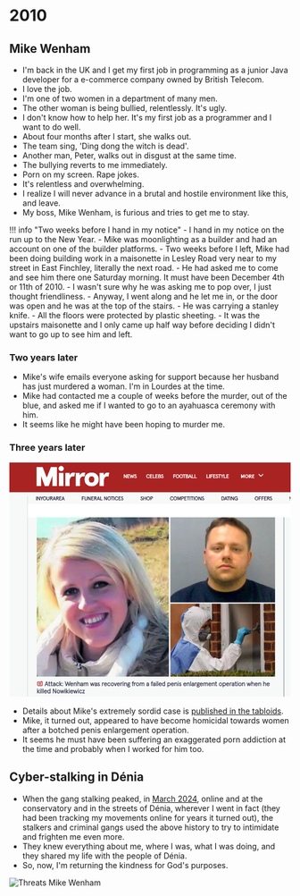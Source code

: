# 2010

## Mike Wenham

- I'm back in the UK and I get my first job in programming as a junior Java developer for a e-commerce company owned by British Telecom.
- I love the job.
- I'm one of two women in a department of many men.
- The other woman is being bullied, relentlessly. It's ugly.
- I don't know how to help her. It's my first job as a programmer and I want to do well.
- About four months after I start, she walks out.
- The team sing, 'Ding dong the witch is dead'.
- Another man, Peter, walks out in disgust at the same time.
- The bullying reverts to me immediately.
- Porn on my screen. Rape jokes.
- It's relentless and overwhelming.
- I realize I will never advance in a brutal and hostile environment like this, and leave.
- My boss, Mike Wenham, is furious and tries to get me to stay.

!!! info "Two weeks before I hand in my notice"
    - I hand in my notice on the run up to the New Year.
    - Mike was moonlighting as a builder and had an account on one of the builder platforms.
    - Two weeks before I left, Mike had been doing building work in a maisonette in Lesley Road very near to my street in East Finchley, literally the next road.
    - He had asked me to come and see him there one Saturday morning. It must have been December 4th or 11th of 2010.
    - I wasn't sure why he was asking me to pop over, I just thought friendliness.
    - Anyway, I went along and he let me in, or the door was open and he was at the top of the stairs. 
    - He was carrying a stanley knife.
    - All the floors were protected by plastic sheeting.
    - It was the upstairs maisonette and I only came up half way before deciding I didn't want to go up to see him and left.

### Two years later

- Mike's wife emails everyone asking for support because her husband has just murdered a woman. I'm in Lourdes at the time.
- Mike had contacted me a couple of weeks before the murder, out of the blue, and asked me if I wanted to go to an ayahuasca ceremony with him.
- It seems like he might have been hoping to murder me.

### Three years later

![Wenham](../../content/images/wenham.png)

- Details about Mike's extremely sordid case is [published in the tabloids](https://www.mirror.co.uk/news/uk-news/michael-wenham-dad-who-decapitated-5071160).
- Mike, it turned out, appeared to have become homicidal towards women after a botched penis enlargement operation.
- It seems he must have been suffering an exaggerated porn addiction at the time and probably when I worked for him too.

## Cyber-stalking in Dénia

- When the gang stalking peaked, in [March 2024](../2024/march.md), online and at the conservatory and in the streets of Dénia, wherever I went in fact (they had been tracking my movements online for years it turned out), the stalkers and criminal gangs used the above history to try to intimidate and frighten me even more. 
- They knew everything about me, where I was, what I was doing, and they shared my life with the people of Dénia.
- So, now, I'm returning the kindness for God's purposes. 

![Threats Mike Wenham](../../content/images/threats/mike-wenham/)

